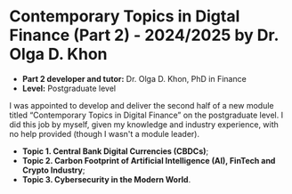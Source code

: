 # Contemporary Topics in Digtal Finance (Part 2) - 2024/2025 by Dr. Olga D. Khon

* **Part 2 developer and tutor:** Dr. Olga D. Khon, PhD in Finance
* **Level:** Postgraduate level

I was appointed to develop and deliver the second  half of a new module titled “Contemporary Topics in Digital Finance” on the postgraduate level. I did this job by myself, given my knowledge and industry experience, with no help provided (though I wasn't  a module leader).

- **Topic 1. Central Bank Digital Currencies (CBDCs)**;
- **Topic 2. Carbon Footprint of Artificial Intelligence (AI), FinTech and Crypto Industry**; 
- **Topic 3. Cybersecurity in the Modern World**.
